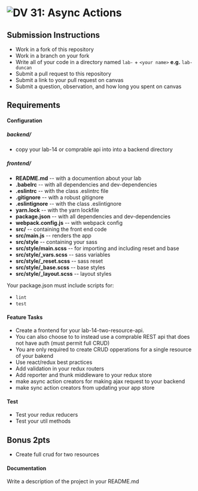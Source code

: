 ![DV](https://www.deltavcodeschool.com/wp-content/uploads/DeltaV.png) 31: Async Actions
======

## Submission Instructions
  * Work in a fork of this repository
  * Work in a branch on your fork
  * Write all of your code in a directory named `lab-` + `<your name>` **e.g.** `lab-duncan`
  * Submit a pull request to this repository
  * Submit a link to your pull request on canvas
  * Submit a question, observation, and how long you spent on canvas  

## Requirements  
#### Configuration  

##### backend/
* copy your lab-14 or comprable api into into a backend directory
##### frontend/
* **README.md** -- with a documention about your lab
* **.babelrc** -- with all dependencies and dev-dependencies
* **.eslintrc** -- with the class .eslintrc file
* **.gitignore** -- with a robust gitignore
* **.eslintignore** -- with the class .eslintignore
* **yarn.lock** -- with the yarn lockfile
* **package.json** -- with all dependencies and dev-dependencies
* **webpack.config.js** -- with webpack config
* **src/** -- containing the front end code
* **src/main.js** -- renders the app
* **src/style** -- containing your sass
* **src/style/main.scss** -- for importing and including reset and base
* **src/style/_vars.scss** -- sass variables
* **src/style/_reset.scss** -- sass reset
* **src/style/_base.scss** -- base styles
* **src/style/_layout.scss** -- layout styles

Your package.json must include scripts for:

* `lint`
* `test`

#### Feature Tasks
* Create a frontend for your lab-14-two-resource-api.
 * You can also choose to to instead use a comprable REST api that does not have auth (must permit full CRUD)
* You are only required to create CRUD opperations for a single resource of your bakend
* Use react/redux best practices
* Add validation in your redux routers
* Add reporter and thunk middleware to your redux store
* make async action creators for making ajax request to your backend
* make sync action creators from updating your app store

#### Test
* Test your redux reducers
* Test your util methods

## Bonus 2pts
* Create full crud for two resources

####  Documentation  
Write a description of the project in your README.md
